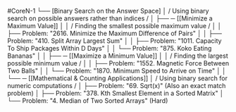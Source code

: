 #CoreN-1
└── [Binary Search on the Answer Space]
    │   / Using binary search on possible answers rather than indices /
    │
    ├── ─ [[Minimize a Maximum Value]]
    │   │   / Finding the smallest possible maximum value /
    │   │   ├── Problem: "2616. Minimize the Maximum Difference of Pairs"
    │   │   ├── Problem: "410. Split Array Largest Sum"
    │   │   ├── Problem: "1011. Capacity To Ship Packages Within D Days"
    │   │   └── Problem: "875. Koko Eating Bananas"
    │   │
    ├── ─ [[Maximize a Minimum Value]]
    │   │   / Finding the largest possible minimum value /
    │   │   ├── Problem: "1552. Magnetic Force Between Two Balls"
    │   │   └── Problem: "1870. Minimum Speed to Arrive on Time"
    │   │
    └── ─ [[Mathematical & Counting Applications]]
        │   / Using binary search for numeric computations /
        │   ├── Problem: "69. Sqrt(x)" (Also an exact match problem)
        │   ├── Problem: "378. Kth Smallest Element in a Sorted Matrix"
        │   └── Problem: "4. Median of Two Sorted Arrays" (Hard)